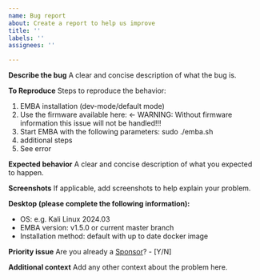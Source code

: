 ```yaml
---
name: Bug report
about: Create a report to help us improve
title: ''
labels: ''
assignees: ''

---
```


**Describe the bug**
A clear and concise description of what the bug is.

**To Reproduce**
Steps to reproduce the behavior:
1. EMBA installation (dev-mode/default mode)
2. Use the firmware available here: <Insert URL> <- WARNING: Without firmware information this issue will not be handled!!!
3. Start EMBA with the following parameters: sudo ./emba.sh <insert further parameters>
4. additional steps
5. See error

**Expected behavior**
A clear and concise description of what you expected to happen.

**Screenshots**
If applicable, add screenshots to help explain your problem.

**Desktop (please complete the following information):**
- OS: e.g. Kali Linux 2024.03
- EMBA version: v1.5.0 or current master branch
- Installation method: default with up to date docker image

**Priority issue**
Are you already a [Sponsor](https://github.com/sponsors/e-m-b-a)? - [Y/N]


**Additional context**
Add any other context about the problem here.

